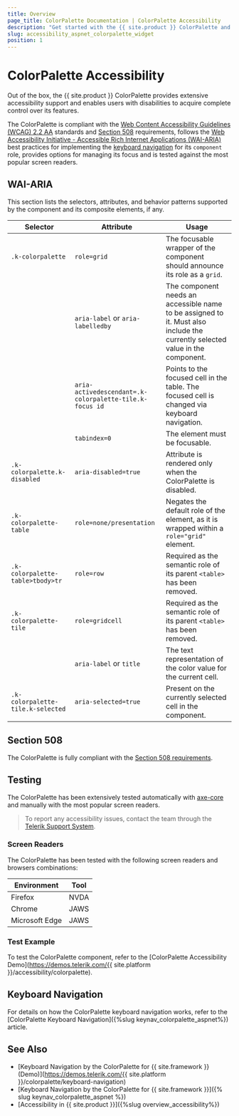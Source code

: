 ```yaml
---
title: Overview
page_title: ColorPalette Documentation | ColorPalette Accessibility
description: "Get started with the {{ site.product }} ColorPalette and learn about its accessibility support for WAI-ARIA, Section 508, and WCAG 2.2."
slug: accessibility_aspnet_colorpalette_widget
position: 1
---
```


# ColorPalette Accessibility





Out of the box, the {{ site.product }} ColorPalette provides extensive accessibility support and enables users with disabilities to acquire complete control over its features.


The ColorPalette is compliant with the [Web Content Accessibility Guidelines (WCAG) 2.2 AA](https://www.w3.org/TR/WCAG22/) standards and [Section 508](https://www.section508.gov/) requirements, follows the [Web Accessibility Initiative - Accessible Rich Internet Applications (WAI-ARIA)](https://www.w3.org/WAI/ARIA/apg/) best practices for implementing the [keyboard navigation](#keyboard-navigation) for its `component` role, provides options for managing its focus and is tested against the most popular screen readers.

## WAI-ARIA


This section lists the selectors, attributes, and behavior patterns supported by the component and its composite elements, if any.

| Selector | Attribute | Usage |
| -------- | --------- | ----- |
| `.k-colorpalette` | `role=grid` | The focusable wrapper of the component should announce its role as a `grid`. |
|  | `aria-label` or `aria-labelledby` | The component needs an accessible name to be assigned to it. Must also include the currently selected value in the component. |
|  | `aria-activedescendant=.k-colorpalette-tile.k-focus id` | Points to the focused cell in the table. The focused cell is changed via keyboard navigation. |
|  | `tabindex=0` | The element must be focusable. |
| `.k-colorpalette.k-disabled` | `aria-disabled=true` | Attribute is rendered only when the ColorPalette is disabled. |
| `.k-colorpalette-table` | `role=none/presentation` | Negates the default role of the element, as it is wrapped within a `role="grid"` element. |
| `.k-colorpalette-table>tbody>tr` | `role=row` | Required as the semantic role of its parent `<table>` has been removed. |
| `.k-colorpalette-tile` | `role=gridcell` | Required as the semantic role of its parent `<table>` has been removed. |
|  | `aria-label` or `title` | The text representation of the color value for the current cell. |
| `.k-colorpalette-tile.k-selected` | `aria-selected=true` | Present on the currently selected cell in the component. |

## Section 508


The ColorPalette is fully compliant with the [Section 508 requirements](http://www.section508.gov/).

## Testing


The ColorPalette has been extensively tested automatically with [axe-core](https://github.com/dequelabs/axe-core) and manually with the most popular screen readers.

> To report any accessibility issues, contact the team through the [Telerik Support System](https://www.telerik.com/account/support-center).

### Screen Readers


The ColorPalette has been tested with the following screen readers and browsers combinations:

| Environment | Tool |
| ----------- | ---- |
| Firefox | NVDA |
| Chrome | JAWS |
| Microsoft Edge | JAWS |



### Test Example

To test the ColorPalette component, refer to the [ColorPalette Accessibility Demo](https://demos.telerik.com/{{ site.platform }}/accessibility/colorpalette).

## Keyboard Navigation

For details on how the ColorPalette keyboard navigation works, refer to the [ColorPalette Keyboard Navigation]({%slug keynav_colorpalette_aspnet%}) article.

## See Also

* [Keyboard Navigation by the ColorPalette for {{ site.framework }} (Demo)](https://demos.telerik.com/{{ site.platform }}/colorpalette/keyboard-navigation)
* [Keyboard Navigation by the ColorPalette for {{ site.framework }}]({% slug keynav_colorpalette_aspnet %})
* [Accessibility in {{ site.product }}]({%slug overview_accessibility%})